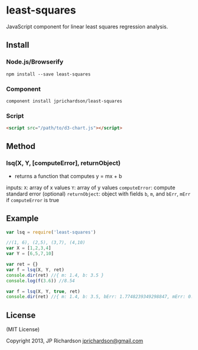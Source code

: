 least-squares
=============

JavaScript component for linear least squares regression analysis.



Install
-------

### Node.js/Browserify

    npm install --save least-squares


### Component

    component install jprichardson/least-squares

### Script

```html
<script src="/path/to/d3-chart.js"></script>
```


Method
-------

### lsq(X, Y, [computeError], returnObject)

- returns a function that computes y = mx + b

inputs:
`X`: array of x values
`Y`: array of y values
`computeError`: compute standard error (optional)
`returnObject`: object with fields `b`, `m`, and `bErr`, `mErr` if `computeError` is true


Example
------

```js
var lsq = require('least-squares')

//(1, 6), (2,5), (3,7), (4,10)
var X = [1,2,3,4]
var Y = [6,5,7,10]

var ret = {}
var f = lsq(X, Y, ret)
console.dir(ret) //{ m: 1.4, b: 3.5 }
console.log(f(3.6)) //8.54

var f = lsq(X, Y, true, ret)
console.dir(ret) //{ m: 1.4, b: 3.5, bErr: 1.7748239349298847, mErr: 0.648074069840786 }

```


License
-------

(MIT License)

Copyright 2013, JP Richardson  <jprichardson@gmail.com>


